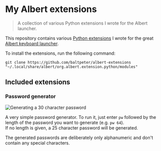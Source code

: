 # My Albert extensions

> A collection of various Python extensions I wrote for the Albert launcher.

This repository contains various [Python extensions](https://albertlauncher.github.io/docs/extensions/python/) I wrote for the great [Albert keyboard launcher](https://albertlauncher.github.io/).

To install the extensions, run the following command:

```
git clone https://github.com/baltpeter/albert-extensions "~/.local/share/albert/org.albert.extension.python/modules"
```

## Included extensions

### Password generator

![Generating a 30 character password](https://cdn.baltpeter.io/img/albert-pwgen-screenshot.png)

A very simple password generator. To run it, just enter `pw` followed by the length of the password you want to generate (e.g. `pw 64`).  
If no length is given, a 25 character password will be generated.

The generated passwords are deliberately only alphanumeric and don't contain any special characters.